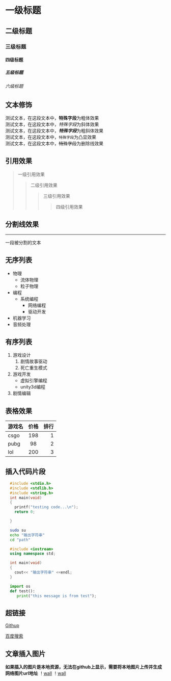 # 一级标题
## 二级标题
### 三级标题
#### 四级标题
##### 五级标题
###### 六级标题

## 文本修饰
  测试文本，在这段文本中，**特殊字段**为粗体效果<br>
  测试文本，在这段文本中，*特殊字段*为斜体效果<br>
  测试文本，在这段文本中，***特殊字段***为粗斜体效果<br>
  测试文本，在这段文本中，`特殊字段`为凸显效果<br>
  测试文本，在这段文本中，~~特殊字段~~为删除线效果<br>

## 引用效果
>一级引用效果<br>
>>二级引用效果<br>
>>>三级引用效果<br>
>>>>四级引用效果<br>

## 分割线效果

---
一段被分割的文本

## 无序列表
* 物理
  * 流体物理
  * 粒子物理
* 编程
  * 系统编程
    * 网络编程
    * 驱动开发
* 机器学习
* 音频处理

## 有序列表

1. 游戏设计
   1. 剧情故事驱动
   2. 死亡重生模式
2. 游戏开发
   * 虚拟引擎编程
   * unity3d编程
3. 剧情编辑

## 表格效果

游戏名|价格|排行|
--|:--:|--:
csgo|198|1
pubg|98|2
lol|200|3

## 插入代码片段

```c
  #include <stdio.h>
  #include <stdlib.h>
  #include <string.h>
  int main(void)
  {
  	printf("testing code...\n");
	return 0;

  }
```

```bash
  sudo su
  echo "输出字符串"
  cd "path"
```

```cpp
  #include <iostream>
  using namespace std;

  int main(void)
  {
  	cout<< "输出字符串" <<endl;
  }
```

```python
  import os
  def test():
  	 print("this message is from test");
```

## 超链接

[Githup](http://githup.com "跳转到githup")

[百度搜索](http://www.baidu.com)

## 文章插入图片

**如果插入的图片是本地资源，无法在github上显示，需要将本地图片上传并生成网络图片url地址**
！[wall](E://wall.jpg "本地壁纸")
！[wall](https://seikim.com/i/2022/03/17/p4m0ft.jpg "网络壁纸")

